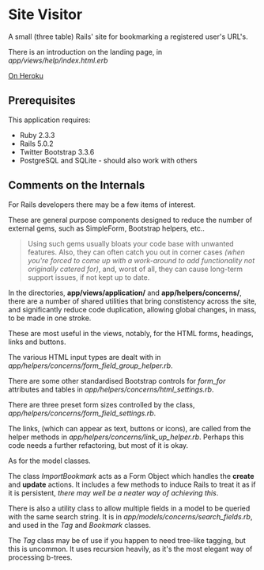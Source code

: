 Site Visitor
============

A small (three table) Rails' site
for bookmarking a registered user's URL's.

There is an introduction on the landing page,
in *app/views/help/index.html.erb*

[On Heroku](https://serene-spire-81765.herokuapp.com)

Prerequisites
-------------

This application requires:

- Ruby 2.3.3
- Rails 5.0.2
- Twitter Bootstrap 3.3.6
- PostgreSQL and SQLite - should also work with others

Comments on the Internals
-------------------------

For Rails developers there may be a few items of interest.

These are general purpose components designed to reduce the
number of external gems, such as SimpleForm, Bootstrap helpers,
etc..

> Using such gems usually bloats your code base with unwanted
> features. Also, they can often catch you out in corner cases
> *(when you're forced to come up with a work-around to
> add functionality not originally catered for)*,
> and, worst of all, they can cause long-term support issues,
> if not kept up to date.

In the directories, **app/views/application/** and
**app/helpers/concerns/**, there are a number of shared
utilities that bring constistency across the site,
and significantly reduce code duplication, allowing 
global changes, in mass, to be made in one stroke.

These are most useful in  the views, notably,
for the HTML forms, headings, links and buttons.

The various HTML input types are dealt with in
*app/helpers/concerns/form_field_group_helper.rb*.

There are some other standardised Bootstrap controls for
*form_for* attributes and tables in
*app/helpers/concerns/html_settings.rb*.

There are three preset form sizes controlled by the
class, *app/helpers/concerns/form_field_settings.rb*.

The links, (which can appear as text, buttons or icons),
are called from the helper methods in
*app/helpers/concerns/link_up_helper.rb*.
Perhaps this code needs a further refactoring,
but most of it is okay.

As for the model classes.

The class *ImportBookmark* acts as a Form Object
which handles the **create** and **update** actions.
It includes a few methods to induce Rails to treat it
as if it is persistent,
*there may well be a neater way of achieving this*.

There is also a utility class to allow multiple fields
in a model to be queried with the same search string.
It is in *app/models/concerns/search_fields.rb*, and
used in the *Tag* and *Bookmark* classes.

The *Tag* class may be of use if you happen to need
tree-like tagging, but this is uncommon.
It uses recursion heavily, as it's the most elegant
way of processing b-trees.

